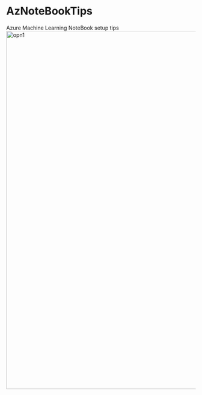 # AzNoteBookTips
Azure Machine Learning NoteBook setup tips
<img width="950" alt="opn1" src="https://github.com/Maheshk-MSFT/AzNoteBookTips/assets/61469290/eb640061-75b2-4634-967c-177f9f071019">
